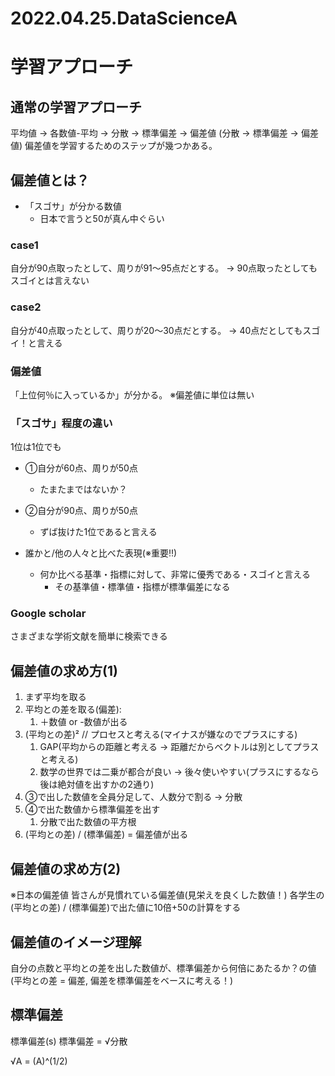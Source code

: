 # 2022.04.25.DataScienceA
# 学習アプローチ
## 通常の学習アプローチ
平均値 -> 各数値-平均 -> 分散 -> 標準偏差 -> 偏差値
(分散 -> 標準偏差 -> 偏差値)
偏差値を学習するためのステップが幾つかある。

## 偏差値とは？
- 「スゴサ」が分かる数値
  - 日本で言うと50が真ん中ぐらい

### case1
自分が90点取ったとして、周りが91～95点だとする。
-> 90点取ったとしてもスゴイとは言えない

### case2
自分が40点取ったとして、周りが20～30点だとする。
-> 40点だとしてもスゴイ！と言える

### 偏差値
「上位何％に入っているか」が分かる。
※偏差値に単位は無い

### 「スゴサ」程度の違い
1位は1位でも
- ①自分が60点、周りが50点
  - たまたまではないか？
- ②自分が90点、周りが50点
  - ずば抜けた1位であると言える

- 誰かと/他の人々と比べた表現(※重要‼)
  - 何か比べる基準・指標に対して、非常に優秀である・スゴイと言える
    - その基準値・標準値・指標が標準偏差になる

### Google scholar
さまざまな学術文献を簡単に検索できる

## 偏差値の求め方(1)
1. まず平均を取る
2. 平均との差を取る(偏差):
   1. ＋数値 or -数値が出る
3. (平均との差)²  // プロセスと考える(マイナスが嫌なのでプラスにする)
   1. GAP(平均からの距離と考える -> 距離だからベクトルは別としてプラスと考える)
   2. 数学の世界では二乗が都合が良い -> 後々使いやすい(プラスにするなら後は絶対値を出すかの2通り)
4. ③で出した数値を全員分足して、人数分で割る -> 分散
5. ④で出た数値から標準偏差を出す
   1. 分散で出た数値の平方根
6. (平均との差) / (標準偏差) = 偏差値が出る

## 偏差値の求め方(2)
※日本の偏差値
皆さんが見慣れている偏差値(見栄えを良くした数値！)
各学生の(平均との差) / (標準偏差)で出た値に10倍+50の計算をする

## 偏差値のイメージ理解
自分の点数と平均との差を出した数値が、標準偏差から何倍にあたるか？の値
(平均との差 = 偏差, 偏差を標準偏差をベースに考える！)

## 標準偏差
標準偏差(s)
標準偏差 = √分散

√A = (A)^(1/2)
